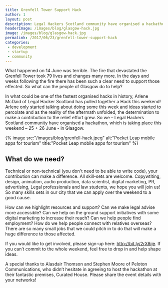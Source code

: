 ```yaml
---
title: Grenfell Tower Support Hack
author: 1
layout: post
description: Legal Hackers Scotland community have organised a hackathon, which is taking place this weekend – 25 + 26 June - in Glasgow to support those affect by the Grenfell Tower fire.
headerImage: /images/blog/glasgow-hack.jpg
image: /images/blog/glasgow-hack.jpg
permalink: /2017/06/23/grenfell-tower-support-hack
categories:
 - development
 - startup
 - community
---
```

What happened on 14 June was terrible. The fire that devastated the Grenfell Tower took 79 lives and changes many more. In the days and weeks following the fire there has been such a clear need to support those effected. So what can the people of Glasgow do to help?

In what could be one of the fastest organised hacks in history, Arlene McDaid of Legal Hacker Scotland has pulled together a Hack this weekend! Arlene only started talking about doing some this week and ideas started to percolate and as the reality of the aftermath unfolded, the determination to make a contribution to the relief effort grew. So we – Legal Hackers Scotland community have organised a hackathon, which is taking place this weekend – 25 + 26 June -  in Glasgow.

{% image src:"/images/blog/grenfell-hack.jpeg" alt:"Pocket Leap mobile apps for tourism" title:"Pocket Leap mobile apps for tourism" %}

## What do we need?
Technical or non-technical (you don't need to be able to write code), your contribution can make a difference. All skill-sets are welcome. Copywtiting, design, animation, audio production, data scientist, digital marketing, PR, advertising, Legal professionals and law students, we hope you will join us! So many skills sets in our city that we can apply over the weekend to a good cause.

How can we highlight resources and support? Can we make legal advise more accessible? Can we help on the ground support initiatives with some digital marketing to increase their reach? Can we help people find employment? How do we help people connect with relatives overseas? There are so many small jobs that we could pitch in to do that will make a huge difference to those affected.

If you would like to get involved, please sign-up here: http://bit.ly/2rX8ije. If you can’t commit to the whole weekend, feel free to drop in and help shape ideas.

A special thanks to Alasdair Thomson and Stephen Moore of Peloton Communications, who didn’t hesitate in agreeing to host the hackathon at their fantastic premises, Curated House. Please share the event details with your networks!
